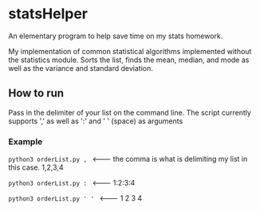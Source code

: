 # statsHelper
An elementary program to help save time on my stats homework.

My implementation of common statistical algorithms implemented without the statistics module.
Sorts the list, finds the mean, median, and mode as well as the variance and standard deviation.

## How to run

Pass in the delimiter of your list on the command line.
The script currently supports ',' as well as ':' and ' ' (space) as arguments

### Example

`python3 orderList.py , `  <--- the comma is what is delimiting my list in this case. 1,2,3,4


`python3 orderList.py : `  <--- 1:2:3:4


`python3 orderList.py ' ' `  <--- 1 2 3 4
